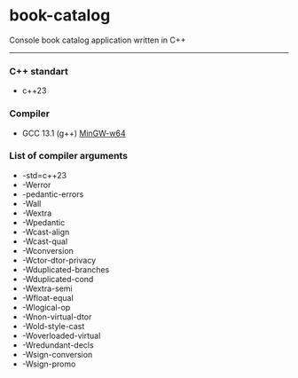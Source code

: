 # book-catalog

Console book catalog application written in C++

---

### C++ standart

- c++23

### Compiler

- GCC 13.1 (g++) [MinGW-w64](https://code.visualstudio.com/docs/cpp/config-mingw)

### List of compiler arguments

- -std=c++23
- -Werror
- -pedantic-errors
- -Wall
- -Wextra
- -Wpedantic
- -Wcast-align
- -Wcast-qual
- -Wconversion
- -Wctor-dtor-privacy
- -Wduplicated-branches
- -Wduplicated-cond
- -Wextra-semi
- -Wfloat-equal
- -Wlogical-op
- -Wnon-virtual-dtor
- -Wold-style-cast
- -Woverloaded-virtual
- -Wredundant-decls
- -Wsign-conversion
- -Wsign-promo